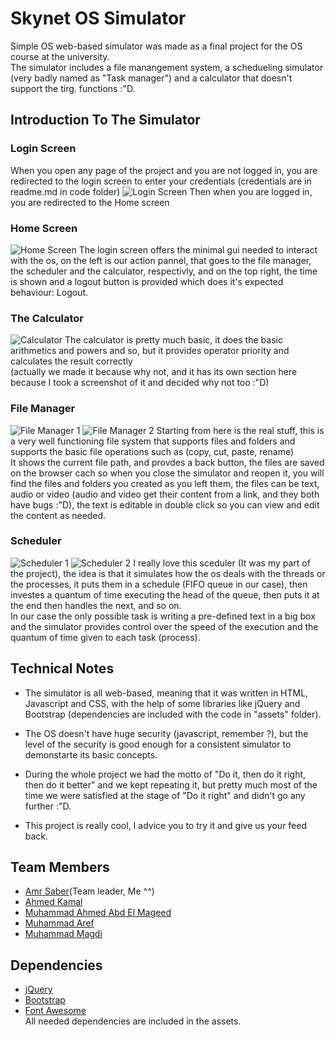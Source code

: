 # Skynet OS Simulator
Simple OS web-based simulator was made as a final project for the OS course at the university.  
The simulator includes a file manangement system, a schedueling simulator (very badly named as "Task manager") and a calculator that doesn't support the tirg. functions :"D.

## Introduction To The Simulator
### Login Screen
When you open any page of the project and you are not logged in, you are redirected to the login screen to enter your credentials (credentials are in readme.md in code folder)
![Login Screen](https://i.imgur.com/Bplrqa9.png)
Then when you are logged in, you are redirected to the Home screen

### Home Screen
![Home Screen](https://i.imgur.com/DprfMBx.png)
The login screen offers the minimal gui needed to interact with the os, on the left is our action pannel, that goes to the file manager, the scheduler and the calculator, respectivly, and on the top right, the time is shown and a logout button is provided which does it's expected behaviour: Logout.

### The Calculator
![Calculator](https://i.imgur.com/6aRyPUF.png)
The calculator is pretty much basic, it does the basic arithmetics and powers and so, but it provides operator priority and calculates the result correctly  
(actually we made it because why not, and it has its own section here because I took a screenshot of it and decided why not too :"D)

### File Manager
![File Manager 1](https://i.imgur.com/bbhFi5A.png)
![File Manager 2](https://i.imgur.com/LHrYQkm.png)
Starting from here is the real stuff, this is a very well functioning file system that supports files and folders and supports the basic file operations such as (copy, cut, paste, rename)  
It shows the current file path, and provdes a back button, the files are saved on the browser cach so when you close the simulator and reopen it, you will find the files and folders you created as you left them, the files can be text, audio or video (audio and video get their content from a link, and they both have bugs :"D), the text is editable in double click so you can view and edit the content as needed.

### Scheduler
![Scheduler 1](https://i.imgur.com/CeTYIRW.png)
![Scheduler 2](https://i.imgur.com/UmIumlj.png)
I really love this sceduler (It was my part of the project), the idea is that it simulates how the os deals with the threads or the processes, it puts them in a schedule (FIFO queue in our case), then investes a quantum of time executing the head of the queue, then puts it at the end then handles the next, and so on.  
In our case the only possible task is writing a pre-defined text in a big box and the simulator provides control over the speed of the execution and the quantum of time given to each task (process).

## Technical Notes
* The simulator is all web-based, meaning that it was written in HTML, Javascript and CSS, with the help of some libraries like jQuery and Bootstrap (dependencies are included with the code in "assets" folder).

* The OS doesn't have huge security (javascript, remember ?), but the level of the security is good enough for a consistent simulator to demonstarte its basic concepts.

* During the whole project we had the motto of "Do it, then do it right, then do it better" and we kept repeating it, but pretty much most of the time we were satisfied at the stage of "Do it right" and didn't go any further :"D.

* This project is really cool, I advice you to try it and give us your feed back.


## Team Members
* [Amr Saber](https://github.com/AmrSaber)(Team leader, Me ^^)
* [Ahmed Kamal](https://github.com/ahmdkamal)
* [Muhammad Ahmed Abd El Mageed](https://github.com/aim97)
* [Muhammad Aref](https://github.com/MuhammadAref)
* [Muhammad Magdi](https://github.com/Muhammad-Magdi)

## Dependencies
* [jQuery](http://jquery.com)
* [Bootstrap](https://getbootstrap.com)
* [Font Awesome](https://fontawesome.com)  
All needed dependencies are included in the assets.
